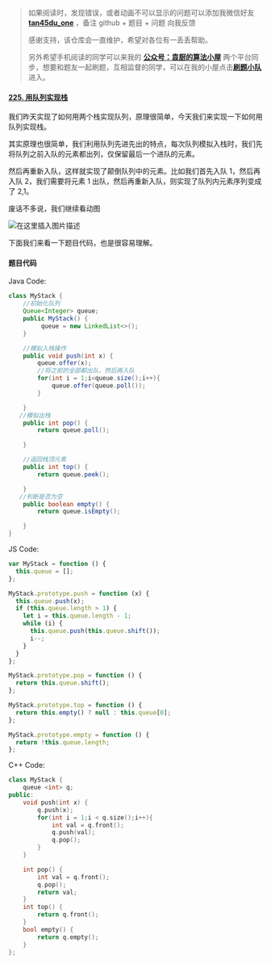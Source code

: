 > 如果阅读时，发现错误，或者动画不可以显示的问题可以添加我微信好友 **[tan45du_one](https://raw.githubusercontent.com/tan45du/tan45du.github.io/master/个人微信.15egrcgqd94w.jpg)** ，备注 github + 题目 + 问题 向我反馈
>
> 感谢支持，该仓库会一直维护，希望对各位有一丢丢帮助。
>
> 另外希望手机阅读的同学可以来我的 <u>[**公众号：袁厨的算法小屋**](https://raw.githubusercontent.com/tan45du/test/master/微信图片_20210320152235.2pthdebvh1c0.png)</u> 两个平台同步，想要和题友一起刷题，互相监督的同学，可以在我的小屋点击<u>[**刷题小队**](https://raw.githubusercontent.com/tan45du/test/master/微信图片_20210320152235.2pthdebvh1c0.png)</u>进入。

#### [225. 用队列实现栈](https://leetcode-cn.com/problems/implement-stack-using-queues/)

我们昨天实现了如何用两个栈实现队列，原理很简单，今天我们来实现一下如何用队列实现栈。

其实原理也很简单，我们利用队列先进先出的特点，每次队列模拟入栈时，我们先将队列之前入队的元素都出列，仅保留最后一个进队的元素。

然后再重新入队，这样就实现了颠倒队列中的元素。比如我们首先入队 1，然后再入队 2，我们需要将元素 1 出队，然后再重新入队，则实现了队列内元素序列变成了 2,1。

废话不多说，我们继续看动图

![在这里插入图片描述](https://img-blog.csdnimg.cn/2021032113283042.gif)

下面我们来看一下题目代码，也是很容易理解。

#### 题目代码

Java Code:

```java
class MyStack {
    //初始化队列
    Queue<Integer> queue;
    public MyStack() {
         queue = new LinkedList<>();
    }

    //模拟入栈操作
    public void push(int x) {
        queue.offer(x);
        //将之前的全部都出队，然后再入队
        for(int i = 1;i<queue.size();i++){
            queue.offer(queue.poll());
        }

    }
   //模拟出栈
    public int pop() {
        return queue.poll();

    }

    //返回栈顶元素
    public int top() {
        return queue.peek();

    }
   //判断是否为空
    public boolean empty() {
        return queue.isEmpty();

    }
}

```

JS Code:

```javascript
var MyStack = function () {
  this.queue = [];
};

MyStack.prototype.push = function (x) {
  this.queue.push(x);
  if (this.queue.length > 1) {
    let i = this.queue.length - 1;
    while (i) {
      this.queue.push(this.queue.shift());
      i--;
    }
  }
};

MyStack.prototype.pop = function () {
  return this.queue.shift();
};

MyStack.prototype.top = function () {
  return this.empty() ? null : this.queue[0];
};

MyStack.prototype.empty = function () {
  return !this.queue.length;
};
```

C++ Code:

```cpp
class MyStack {
    queue <int> q;
public:
    void push(int x) {
        q.push(x);
        for(int i = 1;i < q.size();i++){
            int val = q.front();
            q.push(val);
            q.pop();
        }
    }

    int pop() {
        int val = q.front();
        q.pop();
        return val;
    }
    int top() {
        return q.front();
    }
    bool empty() {
        return q.empty();
    }
};
```
